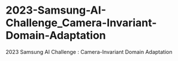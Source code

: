 # 2023-Samsung-AI-Challenge_Camera-Invariant-Domain-Adaptation
2023 Samsung AI Challenge : Camera-Invariant Domain Adaptation
